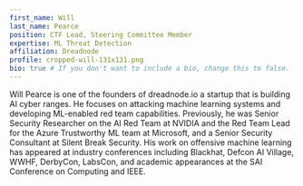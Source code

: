 ```yaml
---
first_name: Will
last_name: Pearce
position: CTF Lead, Steering Committee Member
expertise: ML Threat Detection
affiliation: Dreadnode
profile: cropped-will-131x131.png
bio: true # If you don't want to include a bio, change this to false.
---
```

Will Pearce is one of the founders of dreadnode.io a startup that is building AI cyber ranges. He focuses on attacking machine learning systems and developing ML-enabled red team capabilities. Previously, he was  Senior Security Researcher on the AI Red Team at NVIDIA and the Red Team Lead for the Azure Trustworthy ML team at Microsoft, and a Senior Security Consultant at Silent Break Security. His work on offensive machine learning has appeared at industry conferences including Blackhat, Defcon AI Village, WWHF, DerbyCon, LabsCon, and academic appearances at the SAI Conference on Computing and IEEE. 
